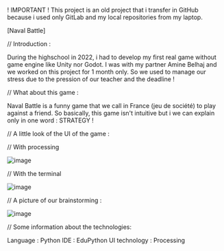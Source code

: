 ! IMPORTANT ! This project is an old project that i transfer in GitHub because i used only GitLab and my local repositories from my laptop.

[Naval Battle]

// Introduction :

During the highschool in 2022, i had to develop my first real game without game engine like Unity nor Godot. 
I was with my partner Amine Belhaj and we worked on this project for 1 month only. 
So we used to manage our stress due to the pression of our teacher and the deadline !


// What about this game :

Naval Battle is a funny game that we call in France (jeu de société) to play against a friend. So basically, this game isn't intuitive but i we can explain only in one word : STRATEGY !


// A little look of the UI of the game :

// With processing

![image](https://github.com/user-attachments/assets/b7ceecf0-6b50-4612-9ad9-d3eecaaa5d74)

// With the terminal

![image](https://github.com/user-attachments/assets/b6f323d9-5518-4ae6-bfb3-5c0f2094dc8b)


// A picture of our brainstorming :

![image](https://github.com/user-attachments/assets/336c9194-dfd0-4d4a-a18f-15859b46f093)


// Some information about the technologies:

Language : Python
IDE : EduPython
UI technology : Processing

